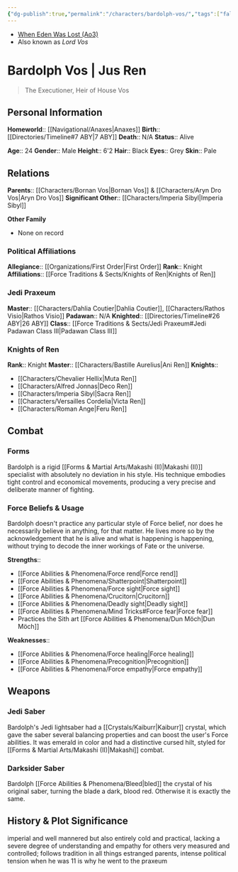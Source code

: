 ```yaml
---
{"dg-publish":true,"permalink":"/characters/bardolph-vos/","tags":["fallenjedi","jediknight","firstorder","knightsofren","jedipraxeum","formii","forcesensitive","unfinished"],"dgHomeLink":false}
---
```


- [When Eden Was Lost (Ao3)](https://archiveofourown.org/works/19334440/chapters/45992584)
- Also known as *Lord Vos*
# Bardolph Vos | Jus Ren
>The Executioner, Heir of House Vos

## Personal Information

**Homeworld**::  [[Navigational/Anaxes\|Anaxes]]
**Birth**::  [[Directories/Timeline#7 ABY\|7 ABY]]
**Death**:: N/A
**Status**::  Alive

**Age**::  24
**Gender**::  Male 
**Height**::  6'2
**Hair**::  Black
**Eyes**::  Grey
**Skin**:: Pale
## Relations

**Parents**::  [[Characters/Bornan Vos\|Bornan Vos]] & [[Characters/Aryn Dro Vos\|Aryn Dro Vos]]
**Significant Other**::  [[Characters/Imperia Sibyl\|Imperia Sibyl]]

**Other Family**
- None on record

### Political Affiliations

**Allegiance**::  [[Organizations/First Order\|First Order]]
**Rank**::  Knight
**Affiliations**::  [[Force Traditions & Sects/Knights of Ren\|Knights of Ren]]

### Jedi Praxeum

**Master**::  [[Characters/Dahlia Coutier\|Dahlia Coutier]], [[Characters/Rathos Visio\|Rathos Visio]]
**Padawan**::  N/A
**Knighted**::  [[Directories/Timeline#26 ABY\|26 ABY]]
**Class**::  [[Force Traditions & Sects/Jedi Praxeum#Jedi Padawan Class III\|Padawan Class III]]

### Knights of Ren

**Rank**::  Knight
**Master**::  [[Characters/Bastille Aurelius\|Ani Ren]]
**Knights**::
- [[Characters/Chevalier Hellix\|Muta Ren]]
- [[Characters/Alfred Jonnas\|Deco Ren]]
- [[Characters/Imperia Sibyl\|Sacra Ren]]
- [[Characters/Versailles Cordelia\|Victa Ren]]
- [[Characters/Roman Ange\|Feru Ren]]

## Combat

### Forms

Bardolph is a rigid [[Forms & Martial Arts/Makashi (II)\|Makashi (II)]] specialist with absolutely no deviation in his style. His technique embodies tight control and economical movements, producing a very precise and deliberate manner of fighting. 

### Force Beliefs & Usage

Bardolph doesn't practice any particular style of Force belief, nor does he necessarily believe in anything, for that matter. He lives more so by the acknowledgement that he is alive and what is happening is happening, without trying to decode the inner workings of Fate or the universe. 

**Strengths**::
- [[Force Abilities & Phenomena/Force rend\|Force rend]]
- [[Force Abilities & Phenomena/Shatterpoint\|Shatterpoint]]
- [[Force Abilities & Phenomena/Force sight\|Force sight]]
- [[Force Abilities & Phenomena/Crucitorn\|Crucitorn]]
- [[Force Abilities & Phenomena/Deadly sight\|Deadly sight]]
- [[Force Abilities & Phenomena/Mind Tricks#Force fear\|Force fear]]
- Practices the Sith art [[Force Abilities & Phenomena/Dun Möch\|Dun Möch]]

**Weaknesses**::
- [[Force Abilities & Phenomena/Force healing\|Force healing]]
- [[Force Abilities & Phenomena/Precognition\|Precognition]]
- [[Force Abilities & Phenomena/Force empathy\|Force empathy]]

## Weapons

### Jedi Saber

Bardolph's Jedi lightsaber had a [[Crystals/Kaiburr\|Kaiburr]] crystal, which gave the saber several balancing properties and can boost the user's Force abilities. It was emerald in color and had a distinctive cursed hilt, styled for [[Forms & Martial Arts/Makashi (II)\|Makashi]] combat. 

### Darksider Saber

Bardolph [[Force Abilities & Phenomena/Bleed\|bled]] the crystal of his original saber, turning the blade a dark, blood red. Otherwise it is exactly the same. 

## History & Plot Significance

imperial and well mannered but also entirely cold and practical, lacking a severe degree of understanding and empathy for others
very measured and controlled; follows tradition in all things
estranged parents, intense political tension when he was 11 is why he went to the praxeum 
